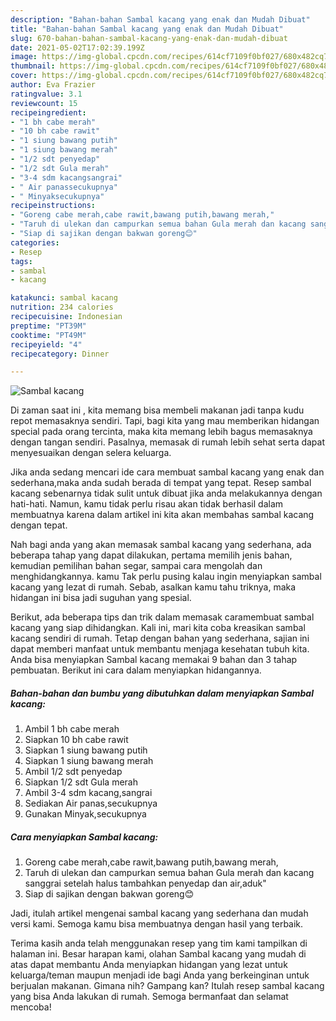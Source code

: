 ```yaml
---
description: "Bahan-bahan Sambal kacang yang enak dan Mudah Dibuat"
title: "Bahan-bahan Sambal kacang yang enak dan Mudah Dibuat"
slug: 670-bahan-bahan-sambal-kacang-yang-enak-dan-mudah-dibuat
date: 2021-05-02T17:02:39.199Z
image: https://img-global.cpcdn.com/recipes/614cf7109f0bf027/680x482cq70/sambal-kacang-foto-resep-utama.jpg
thumbnail: https://img-global.cpcdn.com/recipes/614cf7109f0bf027/680x482cq70/sambal-kacang-foto-resep-utama.jpg
cover: https://img-global.cpcdn.com/recipes/614cf7109f0bf027/680x482cq70/sambal-kacang-foto-resep-utama.jpg
author: Eva Frazier
ratingvalue: 3.1
reviewcount: 15
recipeingredient:
- "1 bh cabe merah"
- "10 bh cabe rawit"
- "1 siung bawang putih"
- "1 siung bawang merah"
- "1/2 sdt penyedap"
- "1/2 sdt Gula merah"
- "3-4 sdm kacangsangrai"
- " Air panassecukupnya"
- " Minyaksecukupnya"
recipeinstructions:
- "Goreng cabe merah,cabe rawit,bawang putih,bawang merah,"
- "Taruh di ulekan dan campurkan semua bahan Gula merah dan kacang sanggrai setelah halus tambahkan penyedap dan air,aduk&#34;"
- "Siap di sajikan dengan bakwan goreng😊"
categories:
- Resep
tags:
- sambal
- kacang

katakunci: sambal kacang 
nutrition: 234 calories
recipecuisine: Indonesian
preptime: "PT39M"
cooktime: "PT49M"
recipeyield: "4"
recipecategory: Dinner

---
```



![Sambal kacang](https://img-global.cpcdn.com/recipes/614cf7109f0bf027/680x482cq70/sambal-kacang-foto-resep-utama.jpg)

Di zaman  saat ini , kita memang bisa membeli makanan jadi tanpa kudu repot memasaknya sendiri. Tapi, bagi kita yang mau memberikan hidangan special pada orang tercinta, maka kita memang lebih bagus memasaknya dengan tangan sendiri. Pasalnya, memasak di rumah lebih sehat serta dapat menyesuaikan dengan selera keluarga.

Jika anda sedang mencari ide cara membuat sambal kacang yang enak dan sederhana,maka anda sudah berada di tempat yang tepat. Resep sambal kacang  sebenarnya tidak sulit untuk dibuat jika anda melakukannya dengan hati-hati. Namun, kamu tidak perlu risau akan tidak berhasil dalam membuatnya 
karena dalam artikel ini kita akan membahas sambal kacang dengan tepat.  



Nah bagi anda yang akan memasak sambal kacang yang sederhana, ada beberapa tahap yang dapat dilakukan, pertama memilih jenis bahan, kemudian pemilihan bahan segar, sampai cara mengolah dan menghidangkannya. kamu Tak perlu pusing kalau ingin menyiapkan sambal kacang yang lezat di rumah. Sebab, asalkan kamu  tahu triknya, maka hidangan ini bisa jadi suguhan yang spesial.

Berikut, ada beberapa tips dan trik dalam memasak caramembuat sambal kacang yang siap dihidangkan. Kali ini, mari kita coba kreasikan sambal kacang sendiri di rumah. Tetap dengan bahan yang sederhana, sajian ini dapat memberi manfaat untuk membantu menjaga kesehatan tubuh kita. Anda bisa menyiapkan Sambal kacang memakai 9 bahan dan 3 tahap pembuatan. Berikut ini cara dalam menyiapkan hidangannya.

<!--inarticleads1-->

##### Bahan-bahan dan bumbu yang dibutuhkan dalam menyiapkan Sambal kacang:

1. Ambil 1 bh cabe merah
1. Siapkan 10 bh cabe rawit
1. Siapkan 1 siung bawang putih
1. Siapkan 1 siung bawang merah
1. Ambil 1/2 sdt penyedap
1. Siapkan 1/2 sdt Gula merah
1. Ambil 3-4 sdm kacang,sangrai
1. Sediakan  Air panas,secukupnya
1. Gunakan  Minyak,secukupnya




<!--inarticleads2-->

##### Cara menyiapkan Sambal kacang:

1. Goreng cabe merah,cabe rawit,bawang putih,bawang merah,
1. Taruh di ulekan dan campurkan semua bahan Gula merah dan kacang sanggrai setelah halus tambahkan penyedap dan air,aduk&#34;
1. Siap di sajikan dengan bakwan goreng😊




Jadi, itulah artikel mengenai  sambal kacang  yang sederhana dan mudah versi kami. Semoga kamu bisa membuatnya dengan hasil yang terbaik. 

Terima kasih anda telah menggunakan resep yang tim kami tampilkan di halaman ini. Besar harapan kami, olahan  Sambal kacang yang mudah di atas dapat membantu Anda menyiapkan hidangan yang lezat untuk keluarga/teman maupun menjadi ide bagi Anda yang berkeinginan untuk berjualan makanan. Gimana nih? Gampang kan? Itulah resep sambal kacang yang bisa Anda lakukan di rumah. Semoga bermanfaat dan selamat mencoba!

